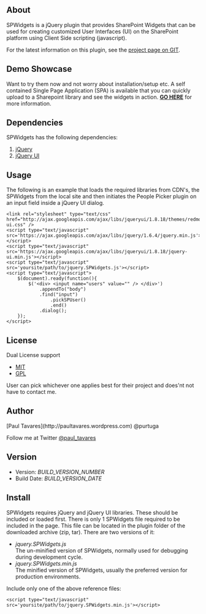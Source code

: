 About
-----

SPWidgets is a jQuery plugin that provides SharePoint Widgets that can be used for creating customized User Interfaces (UI) on the SharePoint platform using Client Side scripting (javascript).

For the latest information on this plugin, see the [project page on GIT](http://purtuga.github.com/SPWidgets/).


Demo Showcase
-------------

Want to try them now and not worry about installation/setup etc. A self contained Single Page Application (SPA) is available that you can quickly upload to a Sharepoint library and see the widgets in action. [**GO HERE**](https://github.com/purtuga/SPWidgets/blob/master/demo/demo.about.md#spwidgets-demo) for more information.


Dependencies
------------

SPWidgets has the following dependencies:

1.  [jQuery](http://jquery.com)
2.  [jQuery UI](http://jqueryui.com)


Usage
-----

The following is an example that loads the required libraries from CDN's, the SPWidgets from the local site and then initiates the People Picker plugin on an input field inside a jQuery UI dialog.


    <link rel="stylesheet" type="text/css" href="http://ajax.googleapis.com/ajax/libs/jqueryui/1.8.18/themes/redmond/jquery-ui.css" />
    <script type="text/javascript" src='https://ajax.googleapis.com/ajax/libs/jquery/1.6.4/jquery.min.js'></script>
    <script type="text/javascript" src='https://ajax.googleapis.com/ajax/libs/jqueryui/1.8.18/jquery-ui.min.js'></script>
    <script type="text/javascript" src='yoursite/path/to/jquery.SPWidgets.js'></script>
    <script type="text/javascript">
        $(document).ready(function(){
            $('<div> <input name="users" value="" /> </div>')
                .appendTo("body")
                .find("input")
                    .pickSPUser()
                    .end()
                .dialog();
        });
    </script>


License
-------

Dual License support

-   [MIT](http://www.opensource.org/licenses/mit-license.php)
-   [GPL](http://www.opensource.org/licenses/gpl-license.php)

User can pick whichever one applies best for their project
and does'nt not have to contact me.


Author
------

<span id="ptAuthorInfo">
[Paul Tavares](http://paultavares.wordpress.com) @purtuga

Follow me at Twitter [@paul_tavares](https://twitter.com/paul_tavares)
</span>

Version
-------

-   Version: _BUILD_VERSION_NUMBER_
-   Build Date: _BUILD_VERSION_DATE_


Install
-------

SPWidgets requires jQuery and jQuery UI libraries. These should be included or loaded first. There is only 1 SPWidgets file required to be included in the page. This file can be located in the plugin folder of the downloaded archive (zip, tar). There are two versions of it:

-   _jquery.SPWidgets.js_<br/>
    The un-minified version of SPWidgets, normally used for debugging during development cycle.
-   _jquery.SPWidgets.min.js_<br/>
    The minified version of SPWidgets, usually the preferred version for production environments.


Include only one of the above reference files:

    <script type="text/javascript" src='yoursite/path/to/jquery.SPWidgets.min.js'></script>


